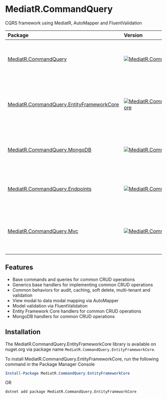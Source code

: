 # MediatR.CommandQuery

CQRS framework using MediatR, AutoMapper and FluentValidation

| Package                                                                                                              | Version                                                                                                                                                                                              | Description                                                      |
| :------------------------------------------------------------------------------------------------------------------- | :--------------------------------------------------------------------------------------------------------------------------------------------------------------------------------------------------- | :--------------------------------------------------------------- |
| [MediatR.CommandQuery](https://www.nuget.org/packages/MediatR.CommandQuery/)                                         | [![MediatR.CommandQuery](https://img.shields.io/nuget/v/MediatR.CommandQuery.svg)](https://www.nuget.org/packages/MediatR.CommandQuery/)                                                             | Base package for Commands, Queries and Behaviours                |
| [MediatR.CommandQuery.EntityFrameworkCore](https://www.nuget.org/packages/MediatR.CommandQuery.EntityFrameworkCore/) | [![MediatR.CommandQuery.EntityFrameworkCore](https://img.shields.io/nuget/v/MediatR.CommandQuery.EntityFrameworkCore.svg)](https://www.nuget.org/packages/MediatR.CommandQuery.EntityFrameworkCore/) | Entity Framework Core handlers for the base Commands and Queries |
| [MediatR.CommandQuery.MongoDB](https://www.nuget.org/packages/MediatR.CommandQuery.MongoDB/)                         | [![MediatR.CommandQuery.MongoDB](https://img.shields.io/nuget/v/MediatR.CommandQuery.MongoDB.svg)](https://www.nuget.org/packages/MediatR.CommandQuery.MongoDB/)                                     | Mongo DB handlers for the base Commands and Queries              |
| [MediatR.CommandQuery.Endpoints](https://www.nuget.org/packages/MediatR.CommandQuery.Endpoints/)                     | [![MediatR.CommandQuery.Endpoints](https://img.shields.io/nuget/v/MediatR.CommandQuery.Endpoints.svg)](https://www.nuget.org/packages/MediatR.CommandQuery.Endpoints/)                               | Minimal API endpoints for base Commands and Queries              |
| [MediatR.CommandQuery.Mvc](https://www.nuget.org/packages/MediatR.CommandQuery.Mvc/)                                 | [![MediatR.CommandQuery.Mvc](https://img.shields.io/nuget/v/MediatR.CommandQuery.Mvc.svg)](https://www.nuget.org/packages/MediatR.CommandQuery.Mvc/)                                                 | MVC Controller endpoints base Commands and Queries               |

## Features

- Base commands and queries for common CRUD operations
- Generics base handlers for implementing common CRUD operations
- Common behaviors for audit, caching, soft delete, multi-tenant and validation
- View modal to data modal mapping via AutoMapper
- Model validation via FluentValidation
- Entity Framework Core handlers for common CRUD operations
- MongoDB handlers for common CRUD operations

## Installation

The MediatR.CommandQuery.EntityFrameworkCore library is available on nuget.org via package name `MediatR.CommandQuery.EntityFrameworkCore`.

To install MediatR.CommandQuery.EntityFrameworkCore, run the following command in the Package Manager Console

```powershell
Install-Package MediatR.CommandQuery.EntityFrameworkCore
```

OR

```shell
dotnet add package MediatR.CommandQuery.EntityFrameworkCore
```
